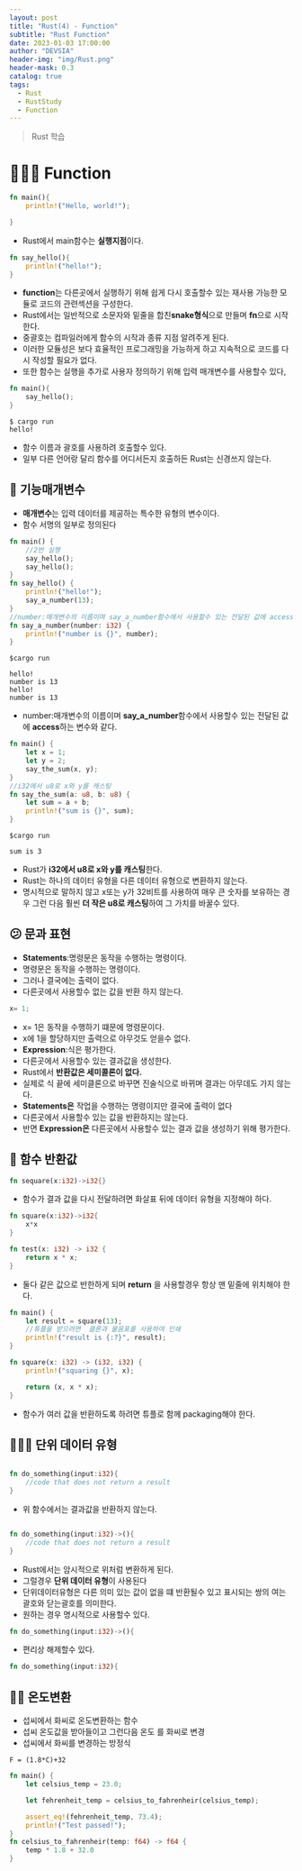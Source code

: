 ```yaml
---
layout: post
title: "Rust(4) - Function"
subtitle: "Rust Function"
date: 2023-01-03 17:00:00
author: "DEVSIA"
header-img: "img/Rust.png"
header-mask: 0.3
catalog: true
tags:
  - Rust
  - RustStudy
  - Function
---
```


> Rust 학습

# 👩🏻‍💻 Function

```rs
fn main(){
    println!("Hello, world!");

}
```

- Rust에서 main함수는 **실행지점**이다.

```rs
fn say_hello(){
    println!("hello!");
}
```

- **function**는 다른곳에서 실행하기 위해 쉽게 다시 호출할수 있는 재사용 가능한 모듈로 코드의 관련섹션을 구성한다.
- Rust에서는 일반적으로 소문자와 밑줄을 합친**snake형식**으로 만들며 **fn**으로 시작한다.
- 중괄호는 컴파일러에게 함수의 시작과 종류 지점 알려주게 된다.
- 이러한 모듈성은 보다 효율적인 프로그래밍을 가능하게 하고 지속적으로 코드를 다시 작성할 필요가 없다.
- 또한 함수는 실행을 추가로 사용자 정의하기 위해 입력 매개변수를 사용할수 있다,

```rs
fn main(){
    say_hello();
}
```

```
$ cargo run
hello!
```

- 함수 이름과 괄호를 사용하려 호출할수 있다.
- 일부 다른 언어랑 달리 함수를 어디서든지 호출하든 Rust는 신경쓰지 않는다.

## 🤨 기능매개변수

- **매개변수**는 입력 데이터를 제공하는 특수한 유형의 변수이다.
- 함수 서명의 일부로 정의된다

```rs
fn main() {
    //2번 실행
    say_hello();
    say_hello();
}
fn say_hello() {
    println!("hello!");
    say_a_number(13);
}
//number:매개변수의 이름이며 say_a_number함수에서 사용할수 있는 전달된 값에 access하는 변수와 같다.
fn say_a_number(number: i32) {
    println!("number is {}", number);
}

```

```
$cargo run

hello!
number is 13
hello!
number is 13
```

- number:매개변수의 이름이며 **say_a_number**함수에서 사용할수 있는 전달된 값에 **access**하는 변수와 같다.

```rs
fn main() {
    let x = 1;
    let y = 2;
    say_the_sum(x, y);
}
//i32에서 u8로 x와 y를 캐스팅
fn say_the_sum(a: u8, b: u8) {
    let sum = a + b;
    println!("sum is {}", sum);
}

```

```
$cargo run

sum is 3
```

- Rust가 **i32에서 u8로 x와 y를 캐스팅**한다.
- Rust는 하나의 데이터 유형을 다른 데이터 유형으로 변환하지 않는다.
- 명시적으로 말하지 않고 x또는 y가 32비트를 사용하여 매우 큰 숫자를 보유하는 경우 그런 다음 훨씬 **더 작은 u8로 캐스팅**하여 그 가치를 바꿀수 있다.

## 😕 문과 표현

- **Statements**:명령문은 동작을 수행하는 명령이다.
- 명령문은 동작을 수행하는 명령이다.
- 그러나 결국에는 출력이 없다.
- 다른곳에서 사용할수 없는 값을 반환 하지 않는다.

```rs
x= 1;
```

- x= 1은 동작을 수행하기 떄문에 명령문이다.
- x에 1을 할당하지만 출력으로 아무것도 얻을수 없다.
- **Expression**:식은 평가한다.
- 다른곳에서 사용할수 있는 결과값을 생성한다.
- Rust에서 **반환값은 세미콜론이 없다.**
- 실제로 식 끝에 세미클론으로 바꾸면 진술식으로 바뀌며 결과는 아무데도 가지 않는다.
- **Statements은** 작업을 수행하는 명령이지만 결국에 출력이 없다
- 다른곳에서 사용할수 있는 값을 반환하지는 않는다.
- 반면 **Expression은** 다른곳에서 사용할수 있는 결과 값을 생성하기 위해 평가한다.

## 🟰 함수 반환값

```rs
fn sequare(x:i32)->i32{}
```

- 함수가 결과 값을 다시 전달하려면 화살표 뒤에 데이터 유형을 지정해야 하다.

```rs
fn square(x:i32)->i32{
    x*x
}
```

```rs
fn test(x: i32) -> i32 {
    return x * x;
}
```

- 둘다 같은 값으로 반한하게 되며 **return** 을 사용할경우 항상 맨 밑줄에 위치해야 한다.

```rs
fn main() {
    let result = square(13);
    //튜플을 받으려면  클론과 물음표를 사용하여 인쇄
    println!("result is {:?}", result);
}

fn square(x: i32) -> (i32, i32) {
    println!("squaring {}", x);

    return (x, x * x);
}

```

- 함수가 여러 값을 반환하도록 하려면 튜플로 함께 packaging해야 한다.

## 👩🏻‍💻 단위 데이터 유형

```rs

fn do_something(input:i32){
    //code that does not return a result
}
```

- 위 함수에서는 결과값을 반환하지 않는다.

```rs

fn do_something(input:i32)->(){
    //code that does not return a result
}
```

- Rust에서는 암시적으로 위처럼 변환하게 된다.
- 그럴경우 **단위 데이터 유형**이 사용된다
- 단위데이터유형은 다른 의미 있는 값이 없을 떄 반환될수 있고 표시되는 쌍의 여는 괄호와 닫는괄호를 의미한다.
- 원하는 경우 명시적으로 사용할수 있다.

```rs
fn do_something(input:i32)->(){
```

- 편리상 해제할수 있다.

```rs
fn do_something(input:i32){
```

## 👩‍🎓 온도변환

- 섭씨에서 화씨로 온도변환하는 함수
- 섭씨 온도값을 받아들이고 그런다음 온도 를 화씨로 변경
- 섭씨에서 화씨를 변경하는 방정식

```
F = (1.8*C)+32
```

```rs
fn main() {
    let celsius_temp = 23.0;

    let fehrenheit_temp = celsius_to_fahrenheir(celsius_temp);

    assert_eq!(fehrenheit_temp, 73.4);
    println!("Test passed!");
}
fn celsius_to_fahrenheir(temp: f64) -> f64 {
    temp * 1.8 + 32.0
}


```
